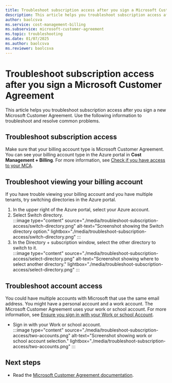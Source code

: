 ```yaml
---
title: Troubleshoot subscription access after you sign a Microsoft Customer Agreement - Azure
description: This article helps you troubleshoot subscription access after you sign a new Microsoft Customer Agreement.
author: baolcsva
ms.service: cost-management-billing
ms.subservice: microsoft-customer-agreement
ms.topic: troubleshooting
ms.date: 01/07/2025
ms.author: baolcsva
ms.reviewer: baolcsva
---
```


# Troubleshoot subscription access after you sign a Microsoft Customer Agreement

This article helps you troubleshoot subscription access after you sign a new Microsoft Customer Agreement. Use the following information to troubleshoot and resolve common problems.

## Troubleshoot subscription access

Make sure that your billing account type is Microsoft Customer Agreement. You can see your billing account type in the Azure portal in **Cost Management + Billing**. For more information, see [Check if you have access to your MCA](../understand/mca-understand-your-usage.md#check-access-to-a-microsoft-customer-agreement).

## Troubleshoot viewing your billing account

If you have trouble viewing your billing account and you have multiple tenants, try switching directories in the Azure portal.

1. In the upper right of the Azure portal, select your Azure account.
1. Select Switch directory.  
    :::image type="content" source="./media/troubleshoot-subscription-access/switch-directory.png" alt-text="Screenshot showing the Switch directory option." lightbox="./media/troubleshoot-subscription-access/switch-directory.png" :::
1. In the Directory + subscription window, select the other directory to switch to it.  
    :::image type="content" source="./media/troubleshoot-subscription-access/select-directory.png" alt-text="Screenshot showing where to select another directory." lightbox="./media/troubleshoot-subscription-access/select-directory.png" :::

## Troubleshoot account access

You could have multiple accounts with Microsoft that use the same email address. You might have a personal account and a work account. The Microsoft Customer Agreement uses your work or school account. For more information, see [Ensure you sign in with your Work or school Account](https://support.microsoft.com/office/which-account-do-you-want-to-use-2b5bbd7a-7df6-4283-beff-8015e28eb7b9).

- Sign in with your Work or school account.  
    :::image type="content" source="./media/troubleshoot-subscription-access/two-accounts.png" alt-text="Screenshot showing work or school account selection." lightbox="./media/troubleshoot-subscription-access/two-accounts.png" :::

## Next steps

- Read the [Microsoft Customer Agreement documentation](./index.yml).